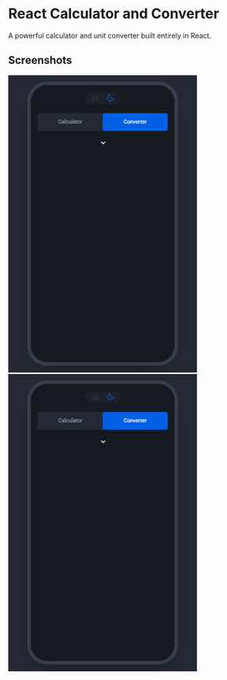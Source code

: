 # React Calculator and Converter

A powerful calculator and unit converter built entirely in React.

## Screenshots

![](https://github.com/normainobary2021/react-calc/blob/main/public/Vite-React%20(1).png)
![](https://github.com/normainobary2021/react-calc/blob/main/public/Vite-React%20(1).png)
